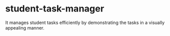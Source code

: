 # student-task-manager
It manages student tasks efficiently by demonstrating the tasks in a visually appealing manner.
